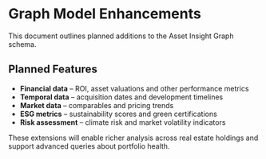 # Graph Model Enhancements

This document outlines planned additions to the Asset Insight Graph schema.

## Planned Features

- **Financial data** – ROI, asset valuations and other performance metrics
- **Temporal data** – acquisition dates and development timelines
- **Market data** – comparables and pricing trends
- **ESG metrics** – sustainability scores and green certifications
- **Risk assessment** – climate risk and market volatility indicators

These extensions will enable richer analysis across real estate holdings and support advanced queries about portfolio health.
